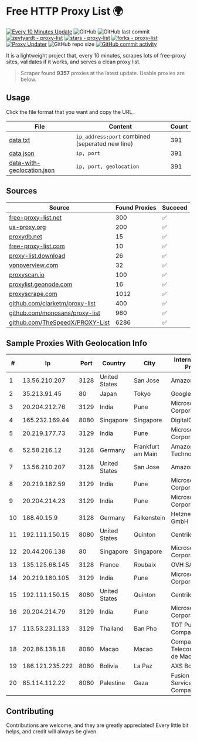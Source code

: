 
# Free HTTP Proxy List 🌍

[![Every 10 Minutes Update](https://github.com/mertguvencli/http-proxy-list/actions/workflows/main.yml/badge.svg?branch=main)](https://github.com/mertguvencli/http-proxy-list/actions/workflows/main.yml)
![GitHub](https://img.shields.io/github/license/mertguvencli/http-proxy-list)
![GitHub last commit](https://img.shields.io/github/last-commit/mertguvencli/http-proxy-list)
[![zevtyardt - proxy-list](https://img.shields.io/static/v1?label=zevtyardt&message=proxy-list&color=blue&logo=github)](https://github.com/zevtyardt/proxy-list "Go to GitHub repo")
[![stars - proxy-list](https://img.shields.io/github/stars/zevtyardt/proxy-list?style=social)](https://github.com/zevtyardt/proxy-list)
[![forks - proxy-list](https://img.shields.io/github/forks/zevtyardt/proxy-list?style=social)](https://github.com/zevtyardt/proxy-list)
[![Proxy Updater](https://github.com/zevtyardt/proxy-list/workflows/Proxy%20Updater/badge.svg)](https://github.com/zevtyardt/proxy-list/actions?query=workflow:"Proxy+Updater")
![GitHub repo size](https://img.shields.io/github/repo-size/zevtyardt/proxy-list)
[![GitHub commit activity](https://img.shields.io/github/commit-activity/m/zevtyardt/proxy-list?logo=commits)](https://github.com/zevtyardt/proxy-list/commits/main)

It is a lightweight project that, every 10 minutes, scrapes lots of free-proxy sites, validates if it works, and serves a clean proxy list.

> Scraper found **9357** proxies at the latest update. Usable proxies are below.

## Usage

Click the file format that you want and copy the URL.

|File|Content|Count|
|----|-------|-----|
|[data.txt](https://raw.githubusercontent.com/mertguvencli/http-proxy-list/main/proxy-list/data.txt)|`ip_address:port` combined (seperated new line)|391|
|[data.json](https://raw.githubusercontent.com/mertguvencli/http-proxy-list/main/proxy-list/data.json)|`ip, port`|391|
|[data-with-geolocation.json](https://raw.githubusercontent.com/mertguvencli/http-proxy-list/main/proxy-list/data-with-geolocation.json)|`ip, port, geolocation`|391|

## Sources

|Source|Found Proxies|Succeed|
|------|-------------|-------|
|[free-proxy-list.net](https://free-proxy-list.net)|300|✅|
|[us-proxy.org](https://www.us-proxy.org)|200|✅|
|[proxydb.net](http://proxydb.net)|15|✅|
|[free-proxy-list.com](https://free-proxy-list.com/?page=&port=&type%5B%5D=http&type%5B%5D=https&up_time=0&search=Search)|10|✅|
|[proxy-list.download](https://www.proxy-list.download/HTTP)|26|✅|
|[vpnoverview.com](https://vpnoverview.com/privacy/anonymous-browsing/free-proxy-servers)|32|✅|
|[proxyscan.io](https://www.proxyscan.io)|100|✅|
|[proxylist.geonode.com](https://proxylist.geonode.com/api/proxy-list?limit=300&page=1&sort_by=lastChecked&sort_type=desc&protocols=http,https)|16|✅|
|[proxyscrape.com](https://api.proxyscrape.com/v2/?request=displayproxies&protocol=http&timeout=10000&country=all&ssl=all&anonymity=all)|1012|✅|
|[github.com/clarketm/proxy-list](https://raw.githubusercontent.com/clarketm/proxy-list/master/proxy-list-raw.txt)|400|✅|
|[github.com/monosans/proxy-list](https://raw.githubusercontent.com/monosans/proxy-list/main/proxies/http.txt)|960|✅|
|[github.com/TheSpeedX/PROXY-List](https://raw.githubusercontent.com/TheSpeedX/PROXY-List/master/http.txt)|6286|✅|


## Sample Proxies With Geolocation Info

|#|Ip|Port|Country|City|Internet Service Provider|
|-|--|----|-------|----|-------------------------|
|1|13.56.210.207|3128|United States|San Jose|Amazon.com, Inc.|
|2|35.213.91.45|80|Japan|Tokyo|Google LLC|
|3|20.204.212.76|3129|India|Pune|Microsoft Corporation|
|4|165.232.169.44|8080|Singapore|Singapore|DigitalOcean, LLC|
|5|20.219.177.73|3129|India|Pune|Microsoft Corporation|
|6|52.58.216.12|3128|Germany|Frankfurt am Main|Amazon Technologies Inc.|
|7|13.56.210.207|3128|United States|San Jose|Amazon.com, Inc.|
|8|20.219.182.59|3129|India|Pune|Microsoft Corporation|
|9|20.204.214.23|3129|India|Pune|Microsoft Corporation|
|10|188.40.15.9|3128|Germany|Falkenstein|Hetzner Online GmbH|
|11|192.111.150.15|8080|United States|Quinton|Centrilogic|
|12|20.44.206.138|80|Singapore|Singapore|Microsoft Corporation|
|13|135.125.68.145|3128|France|Roubaix|OVH SAS|
|14|20.219.180.105|3129|India|Pune|Microsoft Corporation|
|15|192.111.150.15|8080|United States|Quinton|Centrilogic|
|16|20.204.214.79|3129|India|Pune|Microsoft Corporation|
|17|113.53.231.133|3129|Thailand|Ban Pho|TOT Public Company Limited|
|18|202.86.138.18|8080|Macao|Macao|Companhia de Telecomunicacoes de Macau|
|19|186.121.235.222|8080|Bolivia|La Paz|AXS Bolivia S. A.|
|20|85.114.112.22|8080|Palestine|Gaza|Fusion Internet Services Company LLC|



## Contributing

Contributions are welcome, and they are greatly appreciated! Every
little bit helps, and credit will always be given.

